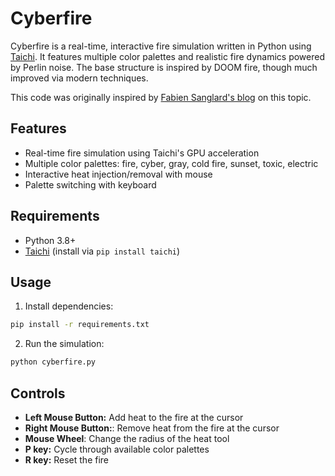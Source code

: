 # Cyberfire

Cyberfire is a real-time, interactive fire simulation written in Python using [Taichi](https://taichi.graphics/). It features multiple color palettes and realistic fire dynamics powered by Perlin noise. The base structure is inspired by DOOM fire, though much improved via modern techniques.

This code was originally inspired by [Fabien Sanglard's blog](https://fabiensanglard.net/doom_fire_psx/) on this topic.
## Features

- Real-time fire simulation using Taichi's GPU acceleration
- Multiple color palettes: fire, cyber, gray, cold fire, sunset, toxic, electric
- Interactive heat injection/removal with mouse
- Palette switching with keyboard

## Requirements

- Python 3.8+
- [Taichi](https://taichi.graphics/) (install via `pip install taichi`)

## Usage

1. Install dependencies:
```sh
pip install -r requirements.txt
```

2. Run the simulation:
```sh
python cyberfire.py
```

## Controls

- **Left Mouse Button:** Add heat to the fire at the cursor
- **Right Mouse Button:**: Remove heat from the fire at the cursor
- **Mouse Wheel**: Change the radius of the heat tool
- **P key:** Cycle through available color palettes
- **R key:** Reset the fire

